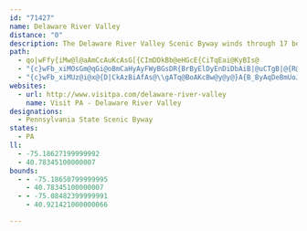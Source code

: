 ```yaml
---
id: "71427"
name: Delaware River Valley
distance: "0"
description: The Delaware River Valley Scenic Byway winds through 17 beautiful miles in Northampton County.  A unique combination of natural and built attractions is the hallmark of this road trip.
path:
  - qo|wFfy{iMw@l@aAmCcAuKcAsG[{CImDDkBb@eHGcE{CiTqEai@KyBIs@
  - "{c}wFb_xiMOsGm@qGi@oBmCaHyAyFWyBGsDR{BrByElDyEnDiDbAiB|@uCTgB|@{R@{B[}C}AuJOy@_AaC}FgKeEsGoCsDwaAwwAgA_Ao@a@_A_@wFqAiAs@_@g@e@w@s@gBuFgOkAyB{n@_~@k[mc@}BkEoBkFwG_UiAmCeBmDeJoNmHmSaGwI}FeMiBiDaKcPcAmE"
  - "{c}wFb_xiMUz@i@x@{D|CkAzBiAfAs@\\gATq@BoAKcBw@y@y@}A{B_ByAqDeBmUoJ_FsCyLcNoVcZ}A_BeBmA{GmDmFeCgA_@{Ba@yLmBiH_BwGkAgDY}HEkGPsECcD[cDm@wCeAq]sOwBuAiZ{TwEaDcCy@wCg@uA@yBVmA?k@K{HgDyMmGcBi@{ASgDAcWlEcAC_B[}FyBcByAs@mAuAeDqCaJ_DgJaBoEkAkCgEcHi@o@}Au@s[_Bmc@mO_RgH}C{A_HaEkFcCwLwDwHwBiKaBgFk@uDKoJVeBIaCSwEiAsJy@{H_@qIyAeOyEkLyG}FeCkK{CkN{EqMyGeNaI}B_BoRqOoZsT}FiF{NoPaXoYISkCkDcC{FgB}GeAeDiBqDsBgDMB}I_O"
websites:
  - url: http://www.visitpa.com/delaware-river-valley
    name: Visit PA - Delaware River Valley
designations:
  - Pennsylvania State Scenic Byway
states:
  - PA
ll:
  - -75.18627199999992
  - 40.78345100000007
bounds:
  - - -75.18650799999995
    - 40.78345100000007
  - - -75.08482399999991
    - 40.921421000000066

---
```


